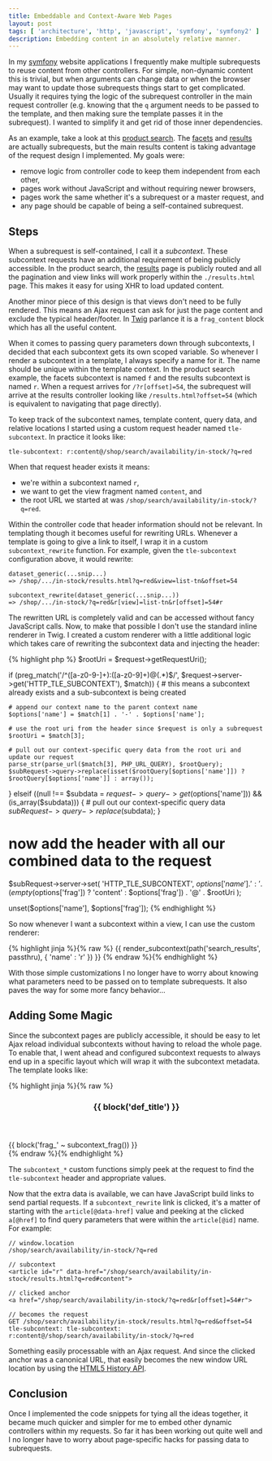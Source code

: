 ```yaml
---
title: Embeddable and Context-Aware Web Pages
layout: post
tags: [ 'architecture', 'http', 'javascript', 'symfony', 'symfony2' ]
description: Embedding content in an absolutely relative manner.
---
```


In my [symfony][5] website applications I frequently make multiple subrequests to reuse content from other controllers.
For simple, non-dynamic content this is trivial, but when arguments can change data or when the browser may want to
update those subrequests things start to get complicated. Usually it requires tying the logic of the subrequest
controller in the main request controller (e.g. knowing that the `q` argument needs to be passed to the template, and
then making sure the template passes it in the subrequest). I wanted to simplify it and get rid of those inner
dependencies.

As an example, take a look at this [product search][1]. The [facets][2] and [results][3] are actually subrequests, but
the main results content is taking advantage of the request design I implemented. My goals were:

 * remove logic from controller code to keep them independent from each other,
 * pages work without JavaScript and without requiring newer browsers,
 * pages work the same whether it's a subrequest or a master request, and
 * any page should be capable of being a self-contained subrequest.


## Steps

When a subrequest is self-contained, I call it a *subcontext*. These subcontext requests have an additional requirement
of being publicly accessible. In the product search, the [results][3] page is publicly routed and all the pagination and
view links will work properly within the `./results.html` page. This makes it easy for using XHR to load updated
content.

Another minor piece of this design is that views don't need to be fully rendered. This means an Ajax request can ask for
just the page content and exclude the typical header/footer. In [Twig][4] parlance it is a `frag_content` block which
has all the useful content.

When it comes to passing query parameters down through subcontexts, I decided that each subcontext gets its own scoped
variable. So whenever I render a subcontext in a template, I always specify a name for it. The name should be unique
within the template context. In the product search example, the facets subcontext is named `f` and the results
subcontext is named `r`. When a request arrives for `/?r[offset]=54`, the subrequest will arrive at the results
controller looking like `/results.html?offset=54` (which is equivalent to navigating that page directly).

To keep track of the subcontext names, template content, query data, and relative locations I started using a custom
request header named `tle-subcontext`. In practice it looks like:

    tle-subcontext: r:content@/shop/search/availability/in-stock/?q=red

When that request header exists it means:

 * we're within a subcontext named `r`,
 * we want to get the view fragment named `content`, and
 * the root URL we started at was `/shop/search/availability/in-stock/?q=red`.

Within the controller code that header information should not be relevant. In templating though it becomes useful for
rewriting URLs. Whenever a template is going to give a link to itself, I wrap it in a custom `subcontext_rewrite`
function. For example, given the `tle-subcontext` configuration above, it would rewrite:

    dataset_generic(...snip...)
    => /shop/.../in-stock/results.html?q=red&view=list-tn&offset=54

    subcontext_rewrite(dataset_generic(...snip...))
    => /shop/.../in-stock/?q=red&r[view]=list-tn&r[offset]=54#r

The rewritten URL is completely valid and can be accessed without fancy JavaScript calls. Now, to make that possible I
don't use the standard inline renderer in Twig. I created a custom renderer with a little additional logic which takes
care of rewriting the subcontext data and injecting the header:

{% highlight php %}
$rootUri = $request->getRequestUri();

if (preg_match('/^([a-z0-9\-]+):([a-z0-9]+)@(.*)$/', $request->server->get('HTTP_TLE_SUBCONTEXT'), $match)) {
    # this means a subcontext already exists and a sub-subcontext is being created

    # append our context name to the parent context name
    $options['name'] = $match[1] . '-' . $options['name'];

    # use the root uri from the header since $request is only a subrequest
    $rootUri = $match[3];

    # pull out our context-specific query data from the root uri and update our request
    parse_str(parse_url($match[3], PHP_URL_QUERY), $rootQuery);
    $subRequest->query->replace(isset($rootQuery[$options['name']]) ? $rootQuery[$options['name']] : array());
} elseif ((null !== $subdata = $request->query->get($options['name'])) && (is_array($subdata))) {
    # pull out our context-specific query data
    $subRequest->query->replace($subdata);
}

# now add the header with all our combined data to the request
$subRequest->server->set(
    'HTTP_TLE_SUBCONTEXT',
    $options['name'] . ':' . (empty($options['frag']) ? 'content' : $options['frag']) . '@' . $rootUri
);

unset($options['name'], $options['frag']);
{% endhighlight %}

So now whenever I want a subcontext within a view, I can use the custom renderer:

{% highlight jinja %}{% raw %}
{{ render_subcontext(path('search_results', passthru), { 'name' : 'r' }) }}
{% endraw %}{% endhighlight %}

With those simple customizations I no longer have to worry about knowing what parameters need to be passed on to
template subrequests. It also paves the way for some more fancy behavior...


## Adding Some Magic

Since the subcontext pages are publicly accessible, it should be easy to let Ajax reload individual subcontexts without
having to reload the whole page. To enable that, I went ahead and configured subcontext requests to always end up in a
specific layout which will wrap it with the subcontext metadata. The template looks like:

{% highlight jinja %}{% raw %}
<article id="{{ subcontext_name() }}" data-href="{{ app.request.uri }}#{{ subcontext_frag() }}">
    <header><h3>{{ block('def_title') }}</h3></header>
    <section>{{ block('frag_' ~ subcontext_frag()) }}</section>
</article>
{% endraw %}{% endhighlight %}

The `subcontext_*` custom functions simply peek at the request to find the `tle-subcontext` header and appropriate
values.

Now that the extra data is available, we can have JavaScript build links to send partial requests. If a
`subcontext_rewrite` link is clicked, it's a matter of starting with the `article[@data-href]` value and peeking at the
clicked `a[@href]` to find query parameters that were within the `article[@id]` name. For example:

    // window.location
    /shop/search/availability/in-stock/?q=red

    // subcontext
    <article id="r" data-href="/shop/search/availability/in-stock/results.html?q=red#content">

    // clicked anchor
    <a href="/shop/search/availability/in-stock/?q=red&r[offset]=54#r">

    // becomes the request
    GET /shop/search/availability/in-stock/results.html?q=red&offset=54
    tle-subcontext: tle-subcontext: r:content@/shop/search/availability/in-stock/?q=red

Something easily processable with an Ajax request. And since the clicked anchor was a canonical URL, that easily becomes
the new window URL location by using the [HTML5 History API][6].


## Conclusion

Once I implemented the code snippets for tying all the ideas together, it became much quicker and simpler for me to
embed other dynamic controllers within my requests. So far it has been working out quite well and I no longer have to
worry about page-specific hacks for passing data to subrequests.


 [1]: http://www.theloopyewe.com/shop/search/availability/in-stock/?q=red
 [2]: http://www.theloopyewe.com/shop/search/availability/in-stock/facets.html?q=red
 [3]: http://www.theloopyewe.com/shop/search/availability/in-stock/results.html?q=red
 [4]: http://twig.sensiolabs.org/
 [5]: http://symfony.com/
 [6]: http://diveintohtml5.info/history.html
